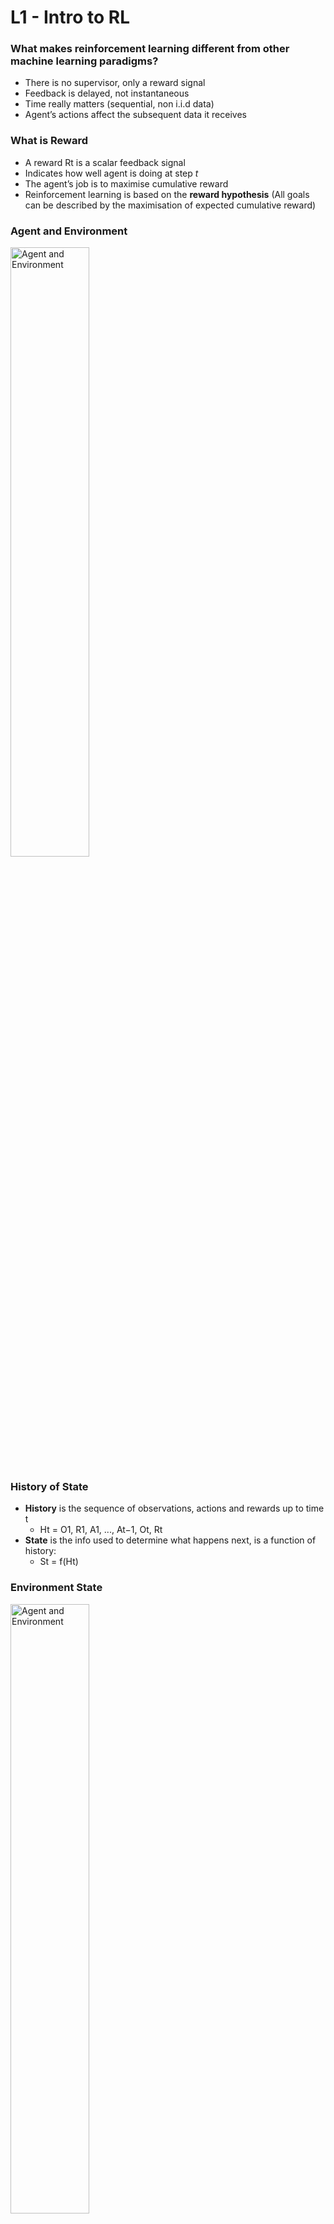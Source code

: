 # L1 - Intro to RL

### What makes reinforcement learning different from other machine learning paradigms?
- There is no supervisor, only a reward signal
- Feedback is delayed, not instantaneous
- Time really matters (sequential, non i.i.d data)
- Agent’s actions affect the subsequent data it receives

### What is Reward
- A reward Rt is a scalar feedback signal
- Indicates how well agent is doing at step *t*
- The agent’s job is to maximise cumulative reward
- Reinforcement learning is based on the **reward hypothesis** (All goals can be described by the maximisation of expected cumulative reward)

### Agent and Environment
<img src="../images/agent_and_env.png" alt="Agent and Environment" width="50%">

### History of State
- **History** is the sequence of observations, actions and rewards up to time t
  - Ht = O1, R1, A1, ..., At−1, Ot, Rt
- **State** is the info used to determine what happens next, is a function of history:
  - St = f(Ht)

### Environment State
<img src="../images/env_state.png" alt="Agent and Environment" width="50%">

### Agent State
<img src="../images/agent_state.png" alt="Agent and Environment" width="50%">

### Information State
**Information State is Markov State.** The environment state is Markov. The history Ht is Markov.
<img src="../images/info_state.png" alt="Agent and Environment" width="50%">

### Fully Observable Environments
- Agent state (S<sup>a</sup><sub>t</sub>) = environment state (S<sup>e</sup><sub>t</sub>) = information state
- Formally, this is a **Markov decision process** (MDP)

### Partially Observable Environments
-  agent state (S<sup>a</sup><sub>t</sub>) != environment state (S<sup>e</sup><sub>t</sub>)
-  Formally this is a **partially observable Markov decision process** (POMDP)
<img src="../images/partial_MDP.png" alt="Agent and Environment" width="50%">

### Major Components of an RL Agent
- An RL agent may include **one or more** of these components:
  - Policy: agent’s behaviour function (map from state to action)
    - <img src="../images/policy.png" alt="Agent and Environment" width="50%">
  - Value function: how good is each state and/or action, it is a prediction of future reward
  - Model: agent’s representation of the environment. It predicts what the environment will do next, including state transition matrix and reward.
    - <img src="../images/model.png" alt="Agent and Environment" width="50%">

### Categorizing RL Agents
- Based on Policy and Value Function
  - <img src="../images/categorizing_RL_agent_1.png" alt="Agent and Environment" width="30%">
- Based on Model
  - <img src="../images/categorizing_RL_agent_2.png" alt="Agent and Environment" width="30%">
- Overall
  - <img src="../images/categorizing_RL_agent_3.png" alt="Agent and Environment" width="30%">

### Learning and Planning
Two fundamental problems in sequential decision making
- Reinforcement Learning:
  - The environment is initially unknown
  - The agent interacts with the environment
  - The agent improves its policy
- Planning:
  - A model of the environment is known
  - The agent performs computations with its model (without any external interaction)
  - The agent improves its policy
  - a.k.a. deliberation, reasoning, introspection, pondering, thought, search

- Example: RL
  - <img src="../images/exp_RL.png" alt="Agent and Environment" width="50%">
- Example: Planning
  - <img src="../images/exp_planning.png" alt="Agent and Environment" width="50%">

### Exploration and Exploitation
- Exploration finds more information about the environment
- Exploitation exploits known information to maximise reward
- It is usually important to explore as well as exploit

### Prediction and Control in Learning
- Prediction: evaluate the future
  - Given a policy, find the value function
- Control: optimise the future
  - Find the best policy
  - What is the optimal value function over all possible policies?
  - What is the optimal policy?


# L2 - Markov Decision Processes

Markov decision processes formally describe an *fully observable* environment for reinforcement learning.

Almost all RL problems can be formalised as MDPs, e.g.
- Optimal control primarily deals with continuous MDPs
- Partially observable problems can be converted into MDPs
- Bandits are MDPs with one state

### Markov Property
The future is independent of the past given the present
- <img src="../images/markov_property.png" alt="Agent and Environment" width="50%">

### State Transition Matrix
- <img src="../images/state_transition_matrix.png" alt="Agent and Environment" width="50%">

### Markov Process
A Markov process is a **memoryless random process**, i.e. a sequence of random states S1, S2, ... with the Markov property.
- <img src="../images/markov_process.png" alt="Agent and Environment" width="40%">

### Markov Reward Process
A Markov reward process is a Markov chain with values.
- <img src="../images/markov_reward_process.png" alt="Agent and Environment" width="40%">

### Return
<img src="../images/return.png" alt="Agent and Environment" width="50%">

### Why discount?
- Mathematically convenient to discount rewards
- Avoids infinite returns in cyclic Markov processes
- Uncertainty about the future may not be fully represented
- If the reward is financial, immediate rewards may earn more interest than delayed rewards
- Animal/human behaviour shows preference for immediate reward
- It is sometimes possible to use undiscounted Markov reward processes (i.e. γ = 1), e.g. if all sequences terminate

### Value Function
- The state value function v(s) of an MRP is the expected return starting from state s
- **v(s) = E [Gt | St = s]**

### Bellman Equation for MRPs
<img src="../images/bellman_equation_for_MRPs.png" alt="Agent and Environment" width="40%">

- Bellman Equation in Matrix Form
- <img src="../images/bellman_equation_matrix_form.png" alt="Agent and Environment" width="40%">

- The Bellman equation is a linear equation and can be solved directly.
- Computational complexity is O(n3) for n states
- Direct solution only possible for small MRPs
- There are many iterative methods for large MRPs, e.g.
  - Dynamic programming
  - Monte-Carlo evaluation
  - Temporal-Difference learning

### Markov Decision Process
- A Markov decision process (MDP) is a Markov reward process with decisions (action).
- <img src="../images/mdp.png" alt="Agent and Environment" width="40%">

- Summary:
  - Markov Process (MP): {S, P}
  - Markov Reward Process (MRP): {S, P, R, γ}
  - Markov Decision Process (MDP): {S, A, P, R, γ}, **policy decide with action to take, after that, model (P) decides what the next state is**

### Policies
- A policy π is a distribution over actions given states,
- **π(a|s) = P[At = a | St = s]**
- MDP policies depend on the current state (not the history)
- Policies are stationary (time-independent)
- Given an MDP M = (S, A, P, R, γ) and a policy π
- The state sequence S1, S2, ... is a Markov process (S,P<sup>π</sup>)
- The state and reward sequence S1, R2, S2, ... is a Markov reward process (S,P<sup>π</sup>,R<sup>π</sup>,γ)
  - <img src="../images/MDP_policy_P_R.png" alt="Agent and Environment" width="20%">

#### Policy State Value Function
- **v<sub>π</sub>(s) = E<sub>π</sub>[Gt|St = s]**
- **v<sub>π</sub>(s) = E<sub>π</sub>[R<sub>t+1</sub> + γv<sub>π</sub>(S<sub>t+1</sub>) | St = s]**
- <img src="../images/state_value_function_to_action_value_function.png" alt="Agent and Environment" width="20%">
- <img src="../images/state_value_function_recur.png" alt="Agent and Environment" width="30%">
- **v<sub>π</sub> = R<sub>π</sub> + γP<sub>π</sub>v<sub>π</sub>**

#### Policy Action Value Function
- **q<sub>π</sub>(s,a) = E<sub>π</sub>[Gt|St = s, At = a]**
- **q<sub>π</sub>(s,a) = E<sub>π</sub>[R<sub>t+1</sub> + γq<sub>π</sub>(S<sub>t+1</sub>,A<sub>t+1</sub>) | St = s, At = a]**
- <img src="../images/action_value_function.png" alt="Agent and Environment" width="25%">
- <img src="../images/action_value_function_recur.png" alt="Agent and Environment" width="35%">

#### Optimal Value Function
<img src="../images/optimal_value_function.png" alt="Agent and Environment" width="45%">

#### Optimal Policy
<img src="../images/optimal_policy.png" alt="Agent and Environment" width="45%">

#### Bellman Optimality Equation for V* and Q*
<img src="../images/bellman_optimal_value_equation.png" alt="Agent and Environment" width="45%">

#### Solving the Bellman Optimality Equation
<img src="../images/solving_bellman_optimal_equation.png" alt="Agent and Environment" width="30%">

### Partially observable MDPs (POMDPs)
<img src="../images/POMDPs.png" alt="Agent and Environment" width="45%">


# L3 - Planning by Dynamic Programming

### What is Dynamic Programming?
- **Dynamic** sequential or temporal component to the problem
- **Programming** optimising a “program”, i.e. a policy
- A method for solving complex problems
- By breaking them down into subproblems
  - Solve the subproblems
  - Combine solutions to subproblems
 
### Requirements for Dynamic Programming
- Dynamic Programming is a very general solution method for problems which have two properties:
- Optimal substructure
  - Principle of optimality applies
  - Optimal solution can be decomposed into subproblems
- Overlapping subproblems
  - Subproblems recur many times
  - Solutions can be cached and reused
- Markov decision processes satisfy both properties
  - Bellman equation gives recursive decomposition
  - Value function stores and reuses solutions

### Planning by Dynamic Programming
- <img src="../images/planning_by_DP.png" alt="Agent and Environment" width="45%">

### Other Applications of Dynamic Programming
- <img src="../images/other_application_of_DP.png" alt="Agent and Environment" width="45%">

### Iterative Policy Evaluation
- <img src="../images/iterative_policy_evaluation1.png" alt="Agent and Environment" width="45%">
- <img src="../images/iterative_policy_evaluation.png" alt="Agent and Environment" width="40%">

### How to Improve a Policy
- <img src="../images/improve_a_policy.png" alt="Agent and Environment" width="45%">
- This process of **policy iteration** always converges to π∗

### Modified Policy Iteration
- No need to wait for policy evaluation to converge to vπ
- Can update policy every iteration (equivalent to value iteration)

### Generalised Policy Iteration
- <img src="../images/generalized_policy_iteration.png" alt="Agent and Environment" width="45%">

### Principle of Optimality
- <img src="../images/principle_of_optimality.png" alt="Agent and Environment" width="45%">

### Deterministic Value Iteration
- <img src="../images/deterministic_value_iteration.png" alt="Agent and Environment" width="45%">

### Value Iteration
- Unlike policy iteration, there is no explicit policy
- Intermediate value functions may not correspond to any policy
- Use **Bellman optimality backup** for each iteration (policy iteration use Bellman Expectation backup)
- The rest is the same as policy iteration
- <img src="../images/value_iteration.png" alt="Agent and Environment" width="45%">
- <img src="../images/value_iteration1.png" alt="Agent and Environment" width="45%">

### Synchronous Dynamic Programming Algorithms
- <img src="../images/synchronous_DP_algo.png" alt="Agent and Environment" width="45%">

### Asynchronous Dynamic Programming
- **All** states are backed up in parallel in **synchronous** backups
- **Asynchronous** DP backs up states individually, in any order
- For each selected state, apply the appropriate backup
- Can significantly reduce computation
- Guaranteed to converge if all states continue to be selected
- Three simple ideas for asynchronous dynamic programming:
  - In-place dynamic programming
  - Prioritised sweeping
  - Real-time dynamic programming

### In-Place Dynamic Programming
- <img src="../images/inplace_DP.png" alt="Agent and Environment" width="45%">

### Prioritised Sweeping
- <img src="../images/prioritised_sweeping.png" alt="Agent and Environment" width="45%">

### Real-Time Dynamic Programming
- <img src="../images/realtime_DP.png" alt="Agent and Environment" width="45%">

### Limitation of DP
- For each backup, every successor state and action is considered by using knowledge of MDP transiiton matrix and reward function
- It is only effective for medium-sized problems but **not for large problems**.
- For large problem, need to use **sample backup** (using sample rewards and sample transitions)
- Advantage of Sample Backup
  - Model-free: no advance knowledge of MDP required
  - Breaks the curse of dimensionality through sampling
  - Cost of backup is constant, independent of n = |S|

### Approximate Dynamic Programming
- <img src="../images/approximate_DP.png" alt="Agent and Environment" width="45%">

### Contraction Mapping Theorem
- <img src="../images/contraction_mapping_theorem.png" alt="Agent and Environment" width="45%">

### Proof of Convergence using Contraction Mapping Theorem
- Bellman Expectation Backup is a Contraction
- <img src="../images/bellman_expectation_backup_is_contraction.png" alt="Agent and Environment" width="45%">
- <img src="../images/convergence_of_policy_iteration.png" alt="Agent and Environment" width="45%">
- Bellman Optimality Backup is a Contraction
- <img src="../images/bellman_optimality_backup_is_contraction.png" alt="Agent and Environment" width="45%">
- <img src="../images/convergence_of_value_iteration.png" alt="Agent and Environment" width="45%">


# L4 - Model-Free Prediction

### Monte-Carlo Reinforcement Learning is Model-Free
- <img src="../images/mc_rl.png" alt="Agent and Environment" width="45%">

### MC Policy Evaluation
- <img src="../images/mc_policy_evaluation.png" alt="Agent and Environment" width="45%">

### Incremental Mean
- <img src="../images/incremental_mean.png" alt="Agent and Environment" width="45%">

### Incremental Monte-Carlo Updates
- <img src="../images/incremental_mc_update.png" alt="Agent and Environment" width="45%">


### Temporal-Difference Learning
- <img src="../images/td_learning.png" alt="Agent and Environment" width="45%">

### MC vs. TD0
- <img src="../images/mc_vs_td0.png" alt="Agent and Environment" width="45%">
- <img src="../images/mc_vs_td0_1.png" alt="Agent and Environment" width="45%">

### Advantages and Disadvantages of MC vs. TD
- <img src="../images/mc_td_compare.png" alt="Agent and Environment" width="45%">
- TD has higher bias but lower variance than MC
  - <img src="../images/mc_vs_td0_bias_variance_tradeoff.png" alt="Agent and Environment" width="45%">
  - <img src="../images/mc_vs_td0_bias_variance_tradeoff_1.png" alt="Agent and Environment" width="35%">
- Batch MC vs. Batch TD0 with AB Example
  - <img src="../images/AB_example.png" alt="Agent and Environment" width="45%">
  - <img src="../images/AB_example1.png" alt="Agent and Environment" width="45%">
- TD exploits Markov property
  - Usually more efficient in Markov environments
- MC does not exploit Markov property
  - Usually more effective in non-Markov environments

### MC, TD0 and DP Backup Comparison
- <img src="../images/mc_backup.png" alt="Agent and Environment" width="45%">
- <img src="../images/td0_backup.png" alt="Agent and Environment" width="45%">
- <img src="../images/dp_backup.png" alt="Agent and Environment" width="45%">

### Bootstrapping and Sampling
- <img src="../images/bootstrapping_and_sampling.png" alt="Agent and Environment" width="45%">
- <img src="../images/bootstrapping_and_sampling1.png" alt="Agent and Environment" width="45%">

### TD(lambda)
- <img src="../images/n_step_return.png" alt="Agent and Environment" width="45%">
- <img src="../images/lamda_return.png" alt="Agent and Environment" width="45%">
- <img src="../images/lamda_return1.png" alt="Agent and Environment" width="45%">

### Offline and Online RL
- Offline:
  - Update at the end of each episode, accumulate error at each step.
  - The total accumulated error at the end of episode will be the same for both forward-view and backward view.
- Online:
  - Update at each step of every episode
  - Forward-view and backward-view are slightly different, but exact online TD(lambda) (Sutton and von Seijen, ICML 2014) achieves perfect equivalence

### Eligibility Traces
- <img src="../images/eligibility_traces.png" alt="Agent and Environment" width="45%">

### Forward-View TD(lambda
- Do not use concept of Eligibility Traces
- <img src="../images/forward_view_td_lambda.png" alt="Agent and Environment" width="45%">

### Backward-View TD(lambda)
- Use concept of Eligibility Traces
- <img src="../images/backward_view_td_lambda.png" alt="Agent and Environment" width="45%">
- <img src="../images/backward_view_td_lambda1.png" alt="Agent and Environment" width="45%">

### Proof of TD(1) with Eligibility Trace is the same as MC Error
- <img src="../images/td1_error_same_as_mc_error.png" alt="Agent and Environment" width="45%">

### Proof of TD(lambda) with Eligibility Trace is the same as Lambda-Error
- <img src="../images/td_lambda_error_same_as_lambda_error.png" alt="Agent and Environment" width="45%">

### TD(lambda=0) is the same as TD0
- <img src="../images/td_lambda_and_td0.png" alt="Agent and Environment" width="45%">

### TD(lambda=1) is the same as MC in Offline Setting
- <img src="../images/td_lambda_and_mc.png" alt="Agent and Environment" width="45%">

### TD(lambda=1) and MC in Online Setting
- <img src="../images/mc_and_td1.png" alt="Agent and Environment" width="45%">

### TD(lambda) of Forward and Backward View in Online Setting
- <img src="../images/td_lambda_error_same_as_lambda_error.png" alt="Agent and Environment" width="45%">

### Summary of Forward and Backward TD(lambda)
- <img src="../images/summary_of_forward_and_backward_td_lambda.png" alt="Agent and Environment" width="45%">


# L5 - Model Free Control

### On-Policy vs. Off-Policy RL
- <img src="../images/on_policy_vs_off_policy_rl.png" alt="Agent and Environment" width="45%">

### Model-Free Policy Improvement Requires Value-Action Function, Not Value Function
- <img src="../images/greedy_policy_improvement_with_value_and_value_action_function.png" alt="Agent and Environment" width="45%">

### Need to do Exploration during policy Improvement - Epsilon-Greedy, cannot do Greedy Improvement
- <img src="../images/epsilon_greedy_exploration.png" alt="Agent and Environment" width="35%">
- <img src="../images/epsilon_greedy_policy_improvement.png" alt="Agent and Environment" width="35%">

### GLIE Monte-Carlo Control, On-Policy
- <img src="../images/MC_model_free_control.png" alt="Agent and Environment" width="35%">
- <img src="../images/GLIE_definition.png" alt="Agent and Environment" width="35%">
- <img src="../images/GLIE_MC_model_free_control.png" alt="Agent and Environment" width="35%">

### TD Model-Free Control, On-Policy
- <img src="../images/TD_model_free_control.png" alt="Agent and Environment" width="35%">

### On-Policy Control With Sarsa
- <img src="../images/on_policy_control_with_SARSA.png" alt="Agent and Environment" width="35%">
- <img src="../images/SARSA_action_value_update.png" alt="Agent and Environment" width="35%">
- <img src="../images/SARSA_on_policy_control_algo.png" alt="Agent and Environment" width="35%">
- <img src="../images/convergence_of_SARSA.png" alt="Agent and Environment" width="35%">
- <img src="../images/n_step_SARSA.png" alt="Agent and Environment" width="35%">

### Sarsa-Lambda, On-Policy
- <img src="../images/SARSA_lembda_forward_view.png" alt="Agent and Environment" width="35%">
- <img src="../images/SARSA_lembda_backward_view.png" alt="Agent and Environment" width="35%">
- <img src="../images/SARSA_lembda_algo.png" alt="Agent and Environment" width="35%">

### Off-Policy Learning
- <img src="../images/off_policy_learning.png" alt="Agent and Environment" width="35%">

### Importance Sampling
- Importance Sampling is useful for off-policy learning, to convert distribution from miu (ref policy) to pai (current policy)
- <img src="../images/importance_sampling.png" alt="Agent and Environment" width="35%">
- <img src="../images/importance_sampling_for_off_policy_MC.png" alt="Agent and Environment" width="35%">
- Off-Policy MC is not good due to very big variance. TD0 has much less variance since only look ahead for 1 step
- <img src="../images/importance_sampling_for_off_policy_TD.png" alt="Agent and Environment" width="35%">

### Q-Learning: Off-Policy Learning using Q(s, a)
- Importance sampling is NOT required for Q-Learning. Only V(s) needs importance sampling
- For Q-Learning, next action is chosen by behaviour (old) policy (miu), but Q(s,a) is updated using action chosen by target policy (pai)
- <img src="../images/Q_learning.png" alt="Agent and Environment" width="35%">
- <img src="../images/Q_learning1.png" alt="Agent and Environment" width="35%">
- <img src="../images/Q_learning_algo.png" alt="Agent and Environment" width="35%">
- <img src="../images/Q_learning_algo1.png" alt="Agent and Environment" width="35%">

### Relationship Between DP and TD
- DP do full-backup, TD do sample backup
- <img src="../images/relationship_btw_DP_and_TD.png" alt="Agent and Environment" width="35%">
- <img src="../images/relationship_btw_DP_and_TD1.png" alt="Agent and Environment" width="35%">


# L6 - Value Function Approximation

### Value Function Approximation
- Lookup table not suitable for large MDPs due to large number of states
- <img src="../images/value_function_approximation.png" alt="Agent and Environment" width="35%">
- <img src="../images/types_of_value_function_approximation.png" alt="Agent and Environment" width="35%">

### Differentiable Function Approximators
- <img src="../images/differentiable_function_approximators.png" alt="Agent and Environment" width="35%">

### Gradient Descent
- <img src="../images/gradient_descent.png" alt="Agent and Environment" width="35%">

### Value Function Approximation by Stochastic Gradient Descent
- <img src="../images/value_function_approximation_by_stochastic_gradient_descent.png" alt="Agent and Environment" width="35%">

### Feature Vectors
- <img src="../images/feature_vector.png" alt="Agent and Environment" width="35%">

### Linear Value Function Approximation
- <img src="../images/linear_value_function_approximation.png" alt="Agent and Environment" width="35%">

### Target Value Function for MC and TD
- <img src="../images/target_value_function_for_MC_and_TD.png" alt="Agent and Environment" width="35%">
- <img src="../images/linear_value_function_approximation_MC.png" alt="Agent and Environment" width="35%">
- <img src="../images/linear_value_function_approximation_TD0.png" alt="Agent and Environment" width="35%">
- <img src="../images/linear_value_function_approximation_TD_lambda.png" alt="Agent and Environment" width="35%">

### Control with Action-Value Function Approximation
- <img src="../images/control_with_value_function_approximation.png" alt="Agent and Environment" width="35%">
- <img src="../images/action_value_function_approximation.png" alt="Agent and Environment" width="35%">
- <img src="../images/linear_action_value_function_approximation.png" alt="Agent and Environment" width="35%">
- <img src="../images/linear_action_value_function_approximation_MC_and_TD0_and_TD_lambda.png" alt="Agent and Environment" width="35%">

### Convergence of Prediction Algorithms
- <img src="../images/target_value_function_for_MC_and_TD.png" alt="Agent and Environment" width="35%">






